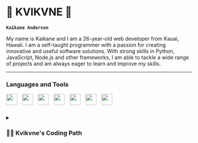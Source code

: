 # 🌊 KVIKVNE 🌊

**`Kaikane Anderson`**

My name is Kaikane and I am a 26-year-old web developer from Kauai, Hawaii. I am a self-taught programmer with a passion for creating innovative and useful software solutions. With strong skills in Python, JavaScript, Node.js and other frameworks, I am able to tackle a wide range of projects and am always eager to learn and improve my skills.

---
### Languages and Tools
<img align="left" width="30px" style="padding-right:10px;" src="https://cdn.jsdelivr.net/gh/devicons/devicon/icons/python/python-original.svg"/>
<img align="left" width="30px" style="padding-right:10px;" src="https://cdn.jsdelivr.net/gh/devicons/devicon/icons/javascript/javascript-original.svg"/>
<img align="left" width="30px" style="padding-right:10px;" src="https://cdn.jsdelivr.net/gh/devicons/devicon/icons/react/react-original.svg"/>
<img align="left" width="30px" style="padding-right:10px;" src="https://cdn.jsdelivr.net/gh/devicons/devicon/icons/django/django-plain-wordmark.svg"/>
<img align="left" width="30px" style="padding-right:10px;" src="https://cdn.jsdelivr.net/gh/devicons/devicon/icons/html5/html5-original.svg"/>
<img align="left" width="30px" style="padding-right:10px;" src="https://cdn.jsdelivr.net/gh/devicons/devicon/icons/css3/css3-original.svg"/>
<img align="left" width="30px" style="padding-right:10px;" src="https://cdn.jsdelivr.net/gh/devicons/devicon/icons/photoshop/photoshop-plain.svg"/>

<br />

#

<details>
  <summary><h3>👨‍💻 Kvikvne's Coding Path</h3></summary>
    I have been interested in coding since middle school and continued to explore it throughout high school. After graduating, I took some time off to work and save money before deciding on a career path. I eventually decided to pursue a trade and spent a few years working as a painter and landscaper. However, I found these jobs unfulfilling and decided to move from my home in Kauai, Hawaii to San Diego to discover new opportunities. This is when I rediscovered my passion for technology and coding, and spent the first year re-learning and getting back into web development and coding with Python. Now, I am starting out as a freelance developer with a few projects under my belt. My goal is to eventually secure a full-time junior developer position.
